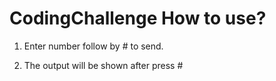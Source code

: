 # CodingChallenge How to use?
1.	Enter number follow by # to send.
 
2.	The output will be shown after press #
